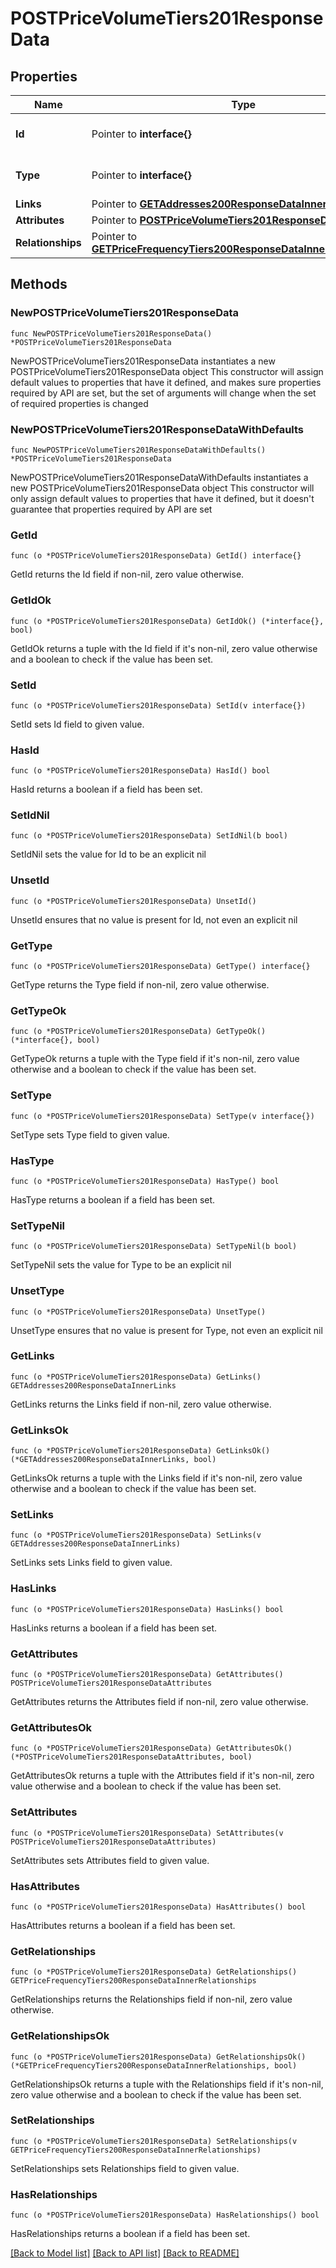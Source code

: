 # POSTPriceVolumeTiers201ResponseData

## Properties

Name | Type | Description | Notes
------------ | ------------- | ------------- | -------------
**Id** | Pointer to **interface{}** | The resource&#39;s id | [optional] 
**Type** | Pointer to **interface{}** | The resource&#39;s type | [optional] 
**Links** | Pointer to [**GETAddresses200ResponseDataInnerLinks**](GETAddresses200ResponseDataInnerLinks.md) |  | [optional] 
**Attributes** | Pointer to [**POSTPriceVolumeTiers201ResponseDataAttributes**](POSTPriceVolumeTiers201ResponseDataAttributes.md) |  | [optional] 
**Relationships** | Pointer to [**GETPriceFrequencyTiers200ResponseDataInnerRelationships**](GETPriceFrequencyTiers200ResponseDataInnerRelationships.md) |  | [optional] 

## Methods

### NewPOSTPriceVolumeTiers201ResponseData

`func NewPOSTPriceVolumeTiers201ResponseData() *POSTPriceVolumeTiers201ResponseData`

NewPOSTPriceVolumeTiers201ResponseData instantiates a new POSTPriceVolumeTiers201ResponseData object
This constructor will assign default values to properties that have it defined,
and makes sure properties required by API are set, but the set of arguments
will change when the set of required properties is changed

### NewPOSTPriceVolumeTiers201ResponseDataWithDefaults

`func NewPOSTPriceVolumeTiers201ResponseDataWithDefaults() *POSTPriceVolumeTiers201ResponseData`

NewPOSTPriceVolumeTiers201ResponseDataWithDefaults instantiates a new POSTPriceVolumeTiers201ResponseData object
This constructor will only assign default values to properties that have it defined,
but it doesn't guarantee that properties required by API are set

### GetId

`func (o *POSTPriceVolumeTiers201ResponseData) GetId() interface{}`

GetId returns the Id field if non-nil, zero value otherwise.

### GetIdOk

`func (o *POSTPriceVolumeTiers201ResponseData) GetIdOk() (*interface{}, bool)`

GetIdOk returns a tuple with the Id field if it's non-nil, zero value otherwise
and a boolean to check if the value has been set.

### SetId

`func (o *POSTPriceVolumeTiers201ResponseData) SetId(v interface{})`

SetId sets Id field to given value.

### HasId

`func (o *POSTPriceVolumeTiers201ResponseData) HasId() bool`

HasId returns a boolean if a field has been set.

### SetIdNil

`func (o *POSTPriceVolumeTiers201ResponseData) SetIdNil(b bool)`

 SetIdNil sets the value for Id to be an explicit nil

### UnsetId
`func (o *POSTPriceVolumeTiers201ResponseData) UnsetId()`

UnsetId ensures that no value is present for Id, not even an explicit nil
### GetType

`func (o *POSTPriceVolumeTiers201ResponseData) GetType() interface{}`

GetType returns the Type field if non-nil, zero value otherwise.

### GetTypeOk

`func (o *POSTPriceVolumeTiers201ResponseData) GetTypeOk() (*interface{}, bool)`

GetTypeOk returns a tuple with the Type field if it's non-nil, zero value otherwise
and a boolean to check if the value has been set.

### SetType

`func (o *POSTPriceVolumeTiers201ResponseData) SetType(v interface{})`

SetType sets Type field to given value.

### HasType

`func (o *POSTPriceVolumeTiers201ResponseData) HasType() bool`

HasType returns a boolean if a field has been set.

### SetTypeNil

`func (o *POSTPriceVolumeTiers201ResponseData) SetTypeNil(b bool)`

 SetTypeNil sets the value for Type to be an explicit nil

### UnsetType
`func (o *POSTPriceVolumeTiers201ResponseData) UnsetType()`

UnsetType ensures that no value is present for Type, not even an explicit nil
### GetLinks

`func (o *POSTPriceVolumeTiers201ResponseData) GetLinks() GETAddresses200ResponseDataInnerLinks`

GetLinks returns the Links field if non-nil, zero value otherwise.

### GetLinksOk

`func (o *POSTPriceVolumeTiers201ResponseData) GetLinksOk() (*GETAddresses200ResponseDataInnerLinks, bool)`

GetLinksOk returns a tuple with the Links field if it's non-nil, zero value otherwise
and a boolean to check if the value has been set.

### SetLinks

`func (o *POSTPriceVolumeTiers201ResponseData) SetLinks(v GETAddresses200ResponseDataInnerLinks)`

SetLinks sets Links field to given value.

### HasLinks

`func (o *POSTPriceVolumeTiers201ResponseData) HasLinks() bool`

HasLinks returns a boolean if a field has been set.

### GetAttributes

`func (o *POSTPriceVolumeTiers201ResponseData) GetAttributes() POSTPriceVolumeTiers201ResponseDataAttributes`

GetAttributes returns the Attributes field if non-nil, zero value otherwise.

### GetAttributesOk

`func (o *POSTPriceVolumeTiers201ResponseData) GetAttributesOk() (*POSTPriceVolumeTiers201ResponseDataAttributes, bool)`

GetAttributesOk returns a tuple with the Attributes field if it's non-nil, zero value otherwise
and a boolean to check if the value has been set.

### SetAttributes

`func (o *POSTPriceVolumeTiers201ResponseData) SetAttributes(v POSTPriceVolumeTiers201ResponseDataAttributes)`

SetAttributes sets Attributes field to given value.

### HasAttributes

`func (o *POSTPriceVolumeTiers201ResponseData) HasAttributes() bool`

HasAttributes returns a boolean if a field has been set.

### GetRelationships

`func (o *POSTPriceVolumeTiers201ResponseData) GetRelationships() GETPriceFrequencyTiers200ResponseDataInnerRelationships`

GetRelationships returns the Relationships field if non-nil, zero value otherwise.

### GetRelationshipsOk

`func (o *POSTPriceVolumeTiers201ResponseData) GetRelationshipsOk() (*GETPriceFrequencyTiers200ResponseDataInnerRelationships, bool)`

GetRelationshipsOk returns a tuple with the Relationships field if it's non-nil, zero value otherwise
and a boolean to check if the value has been set.

### SetRelationships

`func (o *POSTPriceVolumeTiers201ResponseData) SetRelationships(v GETPriceFrequencyTiers200ResponseDataInnerRelationships)`

SetRelationships sets Relationships field to given value.

### HasRelationships

`func (o *POSTPriceVolumeTiers201ResponseData) HasRelationships() bool`

HasRelationships returns a boolean if a field has been set.


[[Back to Model list]](../README.md#documentation-for-models) [[Back to API list]](../README.md#documentation-for-api-endpoints) [[Back to README]](../README.md)


